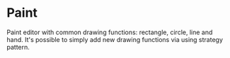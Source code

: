 # Paint
Paint editor with common drawing functions: rectangle, circle, line and hand.
It's possible to simply add new drawing functions via using strategy pattern. 
